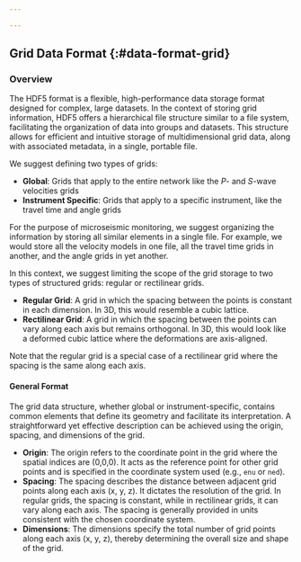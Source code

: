 ```yaml
---

---
```


## Grid Data Format {:#data-format-grid}

### Overview

The HDF5 format is a flexible, high-performance data storage format designed for complex, large datasets. In the context of storing grid information, HDF5 offers a hierarchical file structure similar to a file system, facilitating the organization of data into groups and datasets. This structure allows for efficient and intuitive storage of multidimensional grid data, along with associated metadata, in a single, portable file.

We suggest defining two types of grids:
- **Global**: Grids that apply to the entire network like the *P*- and *S*-wave velocities grids
- **Instrument Specific**: Grids that apply to a specific instrument, like the travel time and angle grids

For the purpose of microseismic monitoring, we suggest organizing the information by storing all similar elements in a single file. For example, we would store all the velocity models in one file, all the travel time grids in another, and the angle grids in yet another.

In this context, we suggest limiting the scope of the grid storage to two types of structured grids: regular or rectilinear grids.
- **Regular Grid**: A grid in which the spacing between the points is constant in each dimension. In 3D, this would resemble a cubic lattice.
- **Rectilinear Grid**: A grid in which the spacing between the points can vary along each axis but remains orthogonal. In 3D, this would look like a deformed cubic lattice where the deformations are axis-aligned.

Note that the regular grid is a special case of a rectilinear grid where the spacing is the same along each axis.

#### General Format

The grid data structure, whether global or instrument-specific, contains common elements that define its geometry and facilitate its interpretation. A straightforward yet effective description can be achieved using the origin, spacing, and dimensions of the grid.
- **Origin**: The origin refers to the coordinate point in the grid where the spatial indices are (0,0,0). It acts as the reference point for other grid points and is specified in the coordinate system used (e.g., `enu` or `ned`).
- **Spacing**: The spacing describes the distance between adjacent grid points along each axis (x, y, z). It dictates the resolution of the grid. In regular grids, the spacing is constant, while in rectilinear grids, it can vary along each axis. The spacing is generally provided in units consistent with the chosen coordinate system.
- **Dimensions**: The dimensions specify the total number of grid points along each axis (x, y, z), thereby determining the overall size and shape of the grid.
<!--stackedit_data:
eyJoaXN0b3J5IjpbMTQ2MjA0NjQzOV19
-->